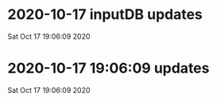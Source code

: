 
# 2020-10-17 inputDB updates 
 Sat Oct 17 19:06:09 2020 


# 2020-10-17 19:06:09 updates 
 Sat Oct 17 19:06:09 2020 

